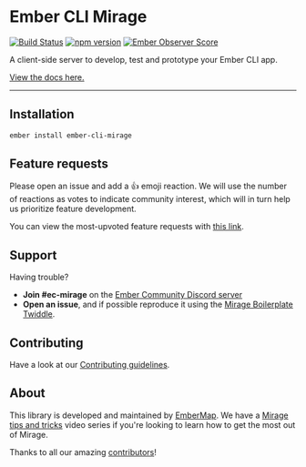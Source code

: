 # Ember CLI Mirage

[![Build Status](https://travis-ci.org/miragejs/ember-cli-mirage.svg?branch=master)](https://travis-ci.org/miragejs/ember-cli-mirage)
[![npm version](https://badge.fury.io/js/ember-cli-mirage.svg)](http://badge.fury.io/js/ember-cli-mirage)
[![Ember Observer Score](http://emberobserver.com/badges/ember-cli-mirage.svg)](http://emberobserver.com/addons/ember-cli-mirage)

A client-side server to develop, test and prototype your Ember CLI app.

[View the docs here.](https://www.ember-cli-mirage.com/)

----

## Installation

```sh
ember install ember-cli-mirage
```

## Feature requests

Please open an issue and add a :+1: emoji reaction. We will use the number of reactions as votes to indicate community interest, which will in turn help us prioritize feature development.

You can view the most-upvoted feature requests with [this link](https://github.com/miragejs/ember-cli-mirage/issues?q=is%3Aissue+is%3Aopen+sort%3Areactions-%2B1-desc+label%3A%22Feature+%2F+Enhancement%22).

## Support

Having trouble?

- **Join #ec-mirage** on the [Ember Community Discord server](https://discord.gg/zT3asNS)
- **Open an issue**, and if possible reproduce it using the [Mirage Boilerplate Twiddle](https://ember-twiddle.com/ec3a4c625c43e7a38f3c6c0c1b8232ec?openFiles=twiddle.json%2C).

## Contributing

Have a look at our [Contributing guidelines](./CONTRIBUTING.md).

## About

This library is developed and maintained by [EmberMap](https://embermap.com/). We have a [Mirage tips and tricks](https://embermap.com/topics/mirage-tips-and-tricks) video series if you're looking to learn how to get the most out of Mirage.

Thanks to all our amazing [contributors](https://github.com/miragejs/ember-cli-mirage/graphs/contributors)!
